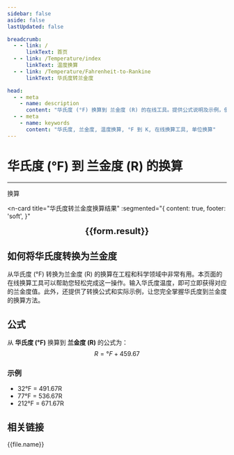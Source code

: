 ```yaml
---
sidebar: false
aside: false
lastUpdated: false

breadcrumb:
  - - link: /
      linkText: 首页
  - - link: /Temperature/index
      linkText: 温度换算
  - - link: /Temperature/Fahrenheit-to-Rankine
      linkText: 华氏度转兰金度

head:
  - - meta
    - name: description
      content: "华氏度 (°F) 换算到 兰金度 (R) 的在线工具。提供公式说明及示例，便于温度单位换算。"
  - - meta
    - name: keywords
      content: "华氏度, 兰金度, 温度换算, °F 到 K, 在线换算工具, 单位换算"
---
```

# 华氏度 (°F) 到 兰金度 (R) 的换算
---
<script setup>
import { onMounted, reactive, inject, ref } from 'vue'
import { NButton,NForm ,NFormItem,NInput,NInputNumber,NSelect,NCard,useMessage,NGrid ,NGi  } from 'naive-ui'
import { defineClientComponent } from 'vitepress'
import { Temperature } from '../../files';
const seoKey = [
  '华氏度转兰金度',
  '华氏度换算兰金度',
  '°F转R',
  '华氏度与兰金度换算',
  '温度换算',
  '单位换算',
  '在线温度转换',
  '华氏度',
  '兰金度',
  '华氏度转兰金度公式'
]
const convert = inject('convert')

const form = reactive({
  number: null,
  result: '',
})

const convertHandler = () => {
  if (form.number !== null && !isNaN(form.number)) {
    const convertedValue = parseFloat(form.number) + 459.67
    form.result = `${form.number}°F = ${convertedValue.toFixed(2)}R`
  } else {
    form.result = '请输入有效的数值。'
  }
}
</script>

<n-form size="large" :model="form">
  <n-form-item label="华氏度 (°F)">
    <n-input-number v-model:value="form.number" placeholder="输入华氏度" style="width: 100%" />
  </n-form-item>
  <n-form-item>
    <n-button type="info" @click="convertHandler" block>换算</n-button>
  </n-form-item>
</n-form>

<n-card
  title="华氏度转兰金度换算结果"
  :segmented="{
    content: true,
    footer: 'soft',
  }"
>
  <div  style="text-align:center;font-size:20px;">
    <strong>{{form.result}}</strong>
  </div>
  <template #footer>
    <div>
      <span v-for="item of seoKey">{{item}}，</span>
    </div>
  </template>
</n-card>

## 如何将华氏度转换为兰金度

从华氏度 (°F) 转换为兰金度 (R) 的换算在工程和科学领域中非常有用。本页面的在线换算工具可以帮助您轻松完成这一操作。输入华氏度温度，即可立即获得对应的兰金度值。此外，还提供了转换公式和实际示例，让您完全掌握华氏度到兰金度的换算方法。

## 公式

从 **华氏度 (°F)** 换算到 **兰金度 (R)** 的公式为：
$$ R = °F + 459.67 $$

### 示例
- 32°F = 491.67R
- 77°F = 536.67R
- 212°F = 671.67R

## 相关链接
<n-grid x-gap="12" :cols="2">
  <n-gi v-for="(file, index) in Temperature" :key="index">
    <n-button
      text
      tag="a"
      :href="file.path"
      type="info"
    >
      {{file.name}}
    </n-button>
  </n-gi>
</n-grid>